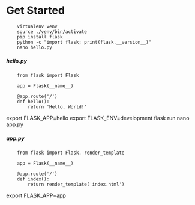 # Get Started

``` 
    virtualenv venv
    source ./venv/bin/activate
    pip install flask
    python -c "import flask; print(flask.__version__)"
    nano hello.py
```


##### hello.py
```
    from flask import Flask

    app = Flask(__name__)

    @app.route('/')
    def hello():
        return 'Hello, World!'
```

export FLASK_APP=hello
export FLASK_ENV=development
flask run 
nano app.py


##### app.py

```
    from flask import Flask, render_template

    app = Flask(__name__)

    @app.route('/')
    def index():
        return render_template('index.html')    
```

export FLASK_APP=app